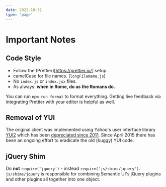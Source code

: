 ```yaml
---
date: 2022-10-31
type: 'page'
---
```


# Important Notes

## Code Style

- Follow the (Prettier)[https://prettier.io/] setup.
- camelCase for file names. (`longFileName.js`)
- No `index.js` or `index.jsx` files.
- As always: **when in Rome, do as the Romans do.**

You can run `npm run format` to format everything. Getting live feedback via integrating Prettier with your editor is helpful as well.

## Removal of YUI

The original client was implemented using Yahoo's user interface library [YUI2](http://yui.github.io/yui2/docs/yui_2.9.0/docs/) which has been [depreciated since 2011](http://yuiblog.com/blog/2011/04/13/announcing-yui-2-9-0/). Since April 2015 there has been an ongoing effort to eradicate the old (buggy) YUI code.

## jQuery Shim

Do **not** `require('jquery')` - instead `require('js/shims/jquery')`. `js/shims/jquery` is responsible for combining Semantic UI's jQuery plugins and other plugins all together into one object.
